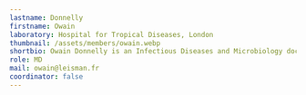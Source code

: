 ```yaml
---
lastname: Donnelly
firstname: Owain
laboratory: Hospital for Tropical Diseases, London
thumbnail: /assets/members/owain.webp
shortbio: Owain Donnelly is an Infectious Diseases and Microbiology doctor in London. He holds a National Institute for Health Research-funded Academic Clinical Fellowship based at the London School of Hygiene and Tropical Medicine (LSHTM), and has an honorary contract at the Hospital for Tropical Diseases, London. He is passionate about clinical and academic parasitology, particularly in the areas of diagnostics and drug resistance, and his research experience includes work on malaria, leishmaniasis, and schistosomiasis.
role: MD
mail: owain@leisman.fr
coordinator: false
---
```

